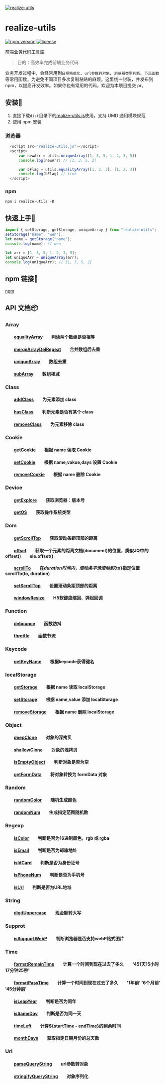 [![realize-utils](http://oss.tianmasport.com/gx/size/2022-02-23/196/946000020912472064.png)](https://github.com/wenreq/realize-utils)

# realize-utils

[![npm version](https://img.shields.io/static/v1?label=npm&message=v1.1.3&color=blue)](https://www.npmjs.com/package/realize-utils) [![license](https://img.shields.io/static/v1?label=license&message=MIT&color=green)](https://www.npmjs.com/package/realize-utils)

前端业务代码工具库

> 目的：高效率完成前端业务代码

业务开发过程中，会经常用到`日期格式化`、`url参数转对象`、`浏览器类型判断`、`节流函数`等常用函数，为避免不同项目多次复制粘贴的麻烦，这里统一封装，并发布到 npm，以提高开发效率。如果你也有常用的代码，欢迎为本项目提交 pr。

## 安装:wrench:

1. 直接下载`dist`目录下的[realize-utils.js](https://github.com/wenreq/realize-utils/blob/master/dist/realize-utils.js)使用，支持 UMD 通用模块规范
2. 使用 npm 安装

### 浏览器

```js
  <script src="realize-utils.js"></script>
  <script>
      var newArr = utils.uniqueArray([1, 3, 5, 1, 2, 3, 5])
      console.log(newArr) // [1, 3, 5, 2]

      var bFlag = utils.equalityArray([1, 2, 3], [1, 2, 3])
      console.log(bFlag) // true
  </script>
```

### npm

```shell
npm i realize-utils -D
```

## 快速上手:key:

```js
import { setStorage, getStorage, uniqueArray } from "realize-utils";
setStorage("name", "wen");
let name = getStorage("name");
console.log(name); // wen

let arr = [1, 3, 5, 1, 2, 3, 5];
let uniqueArr = uniqueArray(arr);
console.log(uniqueArr); // [1, 3, 5, 2]
```

## npm 链接:link:

[npm](https://www.npmjs.com/package/realize-utils)

## API 文档:package:

### Array
#### &emsp;&emsp;[equalityArray](https://github.com/wenreq/realize-utils/blob/master/src/array/equalityArray.js)&emsp;&emsp;判读两个数组是否相等
#### &emsp;&emsp;[mergeArrayDelRepeat](https://github.com/wenreq/realize-utils/blob/master/src/array/mergeArrayDelRepeat.js)&emsp;&emsp;合并数组后去重
#### &emsp;&emsp;[uniqueArray](https://github.com/wenreq/realize-utils/blob/master/src/array/uniqueArray.js)&emsp;&emsp;数组去重
#### &emsp;&emsp;[subArray](https://github.com/wenreq/realize-utils/blob/master/src/array/subArray.js)&emsp;&emsp;数组相减

### Class
#### &emsp;&emsp;[addClass](https://github.com/wenreq/realize-utils/blob/master/src/class/addClass.js)&emsp;&emsp;为元素添加 class
#### &emsp;&emsp;[hasClass](https://github.com/wenreq/realize-utils/blob/master/src/class/hasClass.js)&emsp;&emsp;判断元素是否有某个 class
#### &emsp;&emsp;[removeClass](https://github.com/wenreq/realize-utils/blob/master/src/class/removeClass.js)&emsp;&emsp;为元素移除 class

### Cookie
#### &emsp;&emsp;[getCookie](https://github.com/wenreq/realize-utils/blob/master/src/cookie/getCookie.js)&emsp;&emsp;根据 name 读取 Cookie
#### &emsp;&emsp;[setCookie](https://github.com/wenreq/realize-utils/blob/master/src/cookie/setCookie.js)&emsp;&emsp;根据 name,vakue,days 设置 Cookie
#### &emsp;&emsp;[removeCookie](https://github.com/wenreq/realize-utils/blob/master/src/cookie/removeCookie.js)&emsp;&emsp;根据 name 删除 Cookie

### Device
#### &emsp;&emsp;[getExplore](https://github.com/wenreq/realize-utils/blob/master/src/device/getExplore.js)&emsp;&emsp;获取浏览器：版本号
#### &emsp;&emsp;[getOS](https://github.com/wenreq/realize-utils/blob/master/src/device/getOS.js)&emsp;&emsp;获取操作系统类型

### Dom
#### &emsp;&emsp;[getScrollTop](https://github.com/wenreq/realize-utils/blob/master/src/dom/getScrollTop.js)&emsp;&emsp;获取滚动条距顶部的距离
#### &emsp;&emsp;[offset](https://github.com/wenreq/realize-utils/blob/master/src/dom/offset.js)&emsp;&emsp;获取一个元素的距离文档(document)的位置，类似JQ中的offset()&emsp;&emsp;ele.offset()
#### &emsp;&emsp;[scrollTo](https://github.com/wenreq/realize-utils/blob/master/src/dom/scrollTo.js)&emsp;&emsp;在${duration}时间内，滚动条平滑滚动到${to}指定位置&emsp;&emsp;scrollTo(to, duration)
#### &emsp;&emsp;[setScrollTop](https://github.com/wenreq/realize-utils/blob/master/src/dom/setScrollTop.js)&emsp;&emsp;设置滚动条距顶部的距离
#### &emsp;&emsp;[windowResize](https://github.com/wenreq/realize-utils/blob/master/src/dom/windowResize.js)&emsp;&emsp;H5软键盘缩回、弹起回调

### Function
#### &emsp;&emsp;[debounce](https://github.com/wenreq/realize-utils/blob/master/src/function/debounce.js)&emsp;&emsp;函数防抖
#### &emsp;&emsp;[throttle](https://github.com/wenreq/realize-utils/blob/master/src/function/throttle.js)&emsp;&emsp;函数节流

### Keycode
#### &emsp;&emsp;[getKeyName](https://github.com/wenreq/realize-utils/blob/master/src/keycode/getKeyName.js)&emsp;&emsp;根据keycode获得键名

### localStorage
#### &emsp;&emsp;[getStorage](https://github.com/wenreq/realize-utils/blob/master/src/storage/index.js)&emsp;&emsp;根据 name 读取 localStorage
#### &emsp;&emsp;[setStorage](https://github.com/wenreq/realize-utils/blob/master/src/storage/index.js)&emsp;&emsp;根据 name,value 添加 localStorage
#### &emsp;&emsp;[removeStorage](https://github.com/wenreq/realize-utils/blob/master/src/storage/index.js)&emsp;&emsp;根据 name 删除 localStorage

### Object
#### &emsp;&emsp;[deepClone](https://github.com/wenreq/realize-utils/blob/master/src/object/deepClone.js)&emsp;&emsp;对象的深拷贝
#### &emsp;&emsp;[shallowClone](https://github.com/wenreq/realize-utils/blob/master/src/object/shallowClone.js)&emsp;&emsp;对象的浅拷贝
#### &emsp;&emsp;[isEmptyObject](https://github.com/wenreq/realize-utils/blob/master/src/object/isEmptyObject.js)&emsp;&emsp;判断对象是否为空
#### &emsp;&emsp;[getFormData](https://github.com/wenreq/realize-utils/blob/master/src/object/getFormData.js)&emsp;&emsp;将对象转换为 formData 对象

### Random
#### &emsp;&emsp;[randomColor](https://github.com/wenreq/realize-utils/blob/master/src/random/randomColor.js)&emsp;&emsp;随机生成颜色
#### &emsp;&emsp;[randomNum](https://github.com/wenreq/realize-utils/blob/master/src/random/randomNum.js)&emsp;&emsp;生成指定范围随机数

### Regexp
#### &emsp;&emsp;[isColor](https://github.com/wenreq/realize-utils/blob/master/src/regexp/isColor.js)&emsp;&emsp;判断是否为16进制颜色，rgb 或 rgba
#### &emsp;&emsp;[isEmail](https://github.com/wenreq/realize-utils/blob/master/src/regexp/isEmail.js)&emsp;&emsp;判断是否为邮箱地址
#### &emsp;&emsp;[isIdCard](https://github.com/wenreq/realize-utils/blob/master/src/regexp/isIdCard.js)&emsp;&emsp;判断是否为身份证号
#### &emsp;&emsp;[isPhoneNum](https://github.com/wenreq/realize-utils/blob/master/src/regexp/isPhoneNum.js)&emsp;&emsp;判断是否为手机号
#### &emsp;&emsp;[isUrl](https://github.com/wenreq/realize-utils/blob/master/src/regexp/isUrl.js)&emsp;&emsp;判断是否为URL地址

### String
#### &emsp;&emsp;[digitUppercase](https://github.com/wenreq/realize-utils/blob/master/src/string/digitUppercase.js)&emsp;&emsp;现金额转大写

### Supprot
#### &emsp;&emsp;[isSupportWebP](https://github.com/wenreq/realize-utils/blob/master/src/support/isSupportWebP.js)&emsp;&emsp;判断浏览器是否支持webP格式图片


### Time
#### &emsp;&emsp;[formatRemainTime](https://github.com/wenreq/realize-utils/blob/master/src/time/formatRemainTime.js)&emsp;&emsp;计算一个时间到现在过去了多久&emsp;&emsp;'451天15小时17分钟25秒'
#### &emsp;&emsp;[formatPassTime](https://github.com/wenreq/realize-utils/blob/master/src/time/formatPassTime.js)&emsp;&emsp;计算一个时间到现在过去了多久&emsp;&emsp;'1年前' '6个月前' '45分钟前'
#### &emsp;&emsp;[isLeapYear](https://github.com/wenreq/realize-utils/blob/master/src/time/isLeapYear.js)&emsp;&emsp;判断是否为闰年
#### &emsp;&emsp;[isSameDay](https://github.com/wenreq/realize-utils/blob/master/src/time/isSameDay.js)&emsp;&emsp;判断是否为同一天
#### &emsp;&emsp;[timeLeft](https://github.com/wenreq/realize-utils/blob/master/src/time/timeLeft.js)&emsp;&emsp;计算${startTime - endTime}的剩余时间
#### &emsp;&emsp;[monthDays](https://github.com/wenreq/realize-utils/blob/master/src/time/monthDays.js)&emsp;&emsp;获取指定日期月份的总天数


### Url
#### &emsp;&emsp;[parseQueryString](https://github.com/wenreq/realize-utils/blob/master/src/url/parseQueryString.js)&emsp;&emsp;url参数转对象
#### &emsp;&emsp;[stringifyQueryString](https://github.com/wenreq/realize-utils/blob/master/src/url/stringifyQueryString.js)&emsp;&emsp;对象序列化
